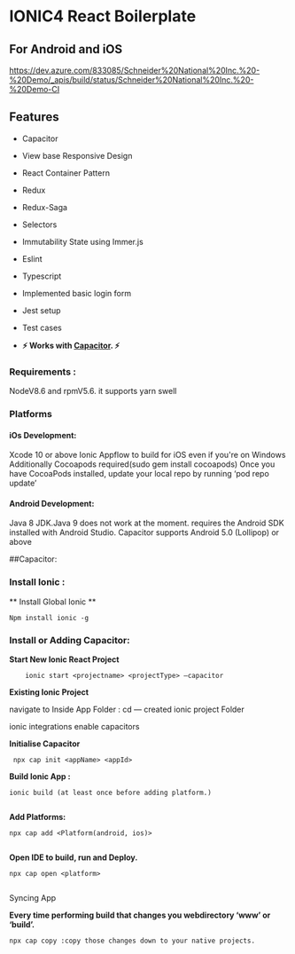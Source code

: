 # IONIC4 React Boilerplate
## For **Android** and **iOS**

https://dev.azure.com/833085/Schneider%20National%20Inc.%20-%20Demo/_apis/build/status/Schneider%20National%20Inc.%20-%20Demo-CI

## Features

* Capacitor
* View base Responsive Design
* React Container Pattern
* Redux
* Redux-Saga
* Selectors
* Immutability State using Immer.js
* Eslint
* Typescript
* Implemented basic login form
* Jest setup
* Test cases

* **⚡️ Works with [Capacitor](https://capacitor.ionicframework.com/). ⚡️**

### Requirements :
NodeV8.6  and rpmV5.6. it supports yarn swell

### Platforms

#### iOs Development:
Xcode 10 or above
Ionic Appflow to build for iOS even if you're on Windows
Additionally Cocoapods required(sudo gem install cocoapods)
Once you have CocoaPods installed, update your local repo by running ‘pod repo update’

#### Android Development:
Java 8 JDK.Java 9 does not work at the moment.
requires the Android SDK installed with Android Studio.
Capacitor supports Android 5.0 (Lollipop) or above

##Capacitor:

### Install Ionic :

** Install Global Ionic **
```
Npm install ionic -g

```

### Install or Adding Capacitor: 

**Start New Ionic React Project**

```
    ionic start <projectname> <projectType> —capacitor
```

**Existing Ionic Project**

navigate to Inside App Folder : cd <ProjectFolder>  — created ionic project Folder

ionic integrations enable capacitors

**Initialise Capacitor**
```
 npx cap init <appName> <appId>

```
**Build Ionic App :** 

```
ionic build (at least once before adding platform.)
 
```
**Add Platforms:** 

```
npx cap add <Platform(android, ios)>
 
```
**Open IDE to build, run and Deploy.** 
```
npx cap open <platform>
 
```
Syncing App

**Every time performing build that changes you webdirectory ‘www’ or ‘build’.** 
```
npx cap copy :copy those changes down to your native projects.
 
```
